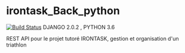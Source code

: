 # irontask_Back_python
[![Build Status](https://travis-ci.org/Houtmann/irontask_Back_python.svg?branch=master)](https://travis-ci.org/Houtmann/irontask_Back_python)
DJANGO 2.0.2 , PYTHON 3.6

REST API pour le projet tutoré IRONTASK, gestion et organisation d'un triathlon
